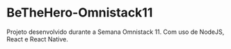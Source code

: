 # BeTheHero-Omnistack11
Projeto desenvolvido durante a Semana Omnistack 11. Com uso de NodeJS, React e React Native.
